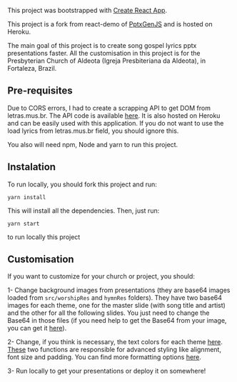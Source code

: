 This project was bootstrapped with [Create React App](https://github.com/facebook/create-react-app).

This project is a fork from react-demo of [PptxGenJS](https://github.com/gitbrent/PptxGenJS/tree/master/demos/react-demo) and is hosted on Heroku.

The main goal of this project is to create song gospel lyrics pptx presentations faster. All the customisation in this project is for the Presbyterian Church of Aldeota (Igreja Presbiteriana da Aldeota), in Fortaleza, Brazil.

## Pre-requisites

Due to CORS errors, I had to create a scrapping API to get DOM from letras.mus.br. The API code is available [here](https://github.com/renanbandeira/lyrics-scrapping). It is also hosted on Heroku and can be easily used with this application. If you do not want to use the load lyrics from letras.mus.br field, you should ignore this.

You also will need npm, Node and yarn to run this project.

## Instalation

To run locally, you should fork this project and run:

```
yarn install
```

This will install all the dependencies. Then, just run:
```
yarn start
```
to run locally this project

## Customisation

If you want to customize for your church or project, you should:

1- Change background images from presentations (they are base64 images loaded from `src/worshipRes` and `hymnRes` folders). They have two base64 images for each theme, one for the master slide (with song title and artist) and the other for all the following slides. You just need to change the Base64 in those files (if you need help to get the Base64 from your image, you can get it [here](https://www.base64-image.de/)).

2- Change, if you think is necessary, the text colors for each theme [here](https://github.com/renanbandeira/slides-ipa/blob/master/src/themes.ts). [These](https://github.com/renanbandeira/slides-ipa/blob/master/src/themes.ts#L5-L31) two functions are responsible for advanced styling like alignment, font size and padding. You can find more formatting options [here](https://gitbrent.github.io/PptxGenJS/docs/api-text.html).

3- Run locally to get your presentations or deploy it on somewhere!
